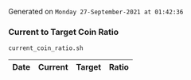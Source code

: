 Generated on `Monday 27-September-2021 at 01:42:36`

### Current to Target Coin Ratio
`current_coin_ratio.sh`

Date|Current|Target|Ratio
---|---|---|---
